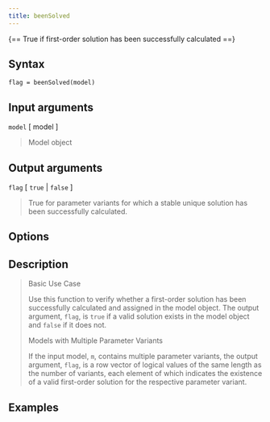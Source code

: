 ```yaml
---
title: beenSolved
---
```


{== True if first-order solution has been successfully calculated ==}


## Syntax

    flag = beenSolved(model)


## Input arguments 

  `model` [ model ]
> 
> Model object
> 

## Output arguments 

  `flag` [ `true` | `false` ]
>
> True for parameter variants for which a stable unique solution has
> been successfully calculated.
> 


## Options 


## Description 

> Basic Use Case
>
> Use this function to verify whether a first-order solution has been
> successfully calculated and assigned in the model object. The output
> argument, `flag`, is `true` if a valid solution exists in the model
> object and `false` if it does not.
> 
>
> Models with Multiple Parameter Variants 
>
> If the input model, `m`, contains multiple parameter variants, the output
> argument, `flag`, is a row vector of logical values of the same length as
> the number of variants, each element of which indicates the existence of
> a valid first-order solution for the respective parameter variant.
>


## Examples

